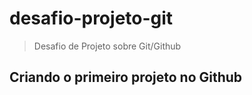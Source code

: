 # desafio-projeto-git
> Desafio de Projeto sobre Git/Github

## Criando o primeiro projeto no Github